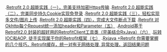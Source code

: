 .[Retrofit 2.0 超能实践（一），完美支持加密Https传输](http://www.jianshu.com/p/16994e49e2f6)
.[Retrofit 2.0 超能实践（二），完美同步持久Cookie实现免登录](http://www.jianshu.com/p/1a5f14b63f47)
.[Retrofit 2.0 超能实践（三），轻松实现多文件/图片上传](http://www.jianshu.com/p/acfefb0a204f)
.[Retrofit 2.0 超能实践（四），完成大文件断点下载](http://www.jianshu.com/p/582e0a4a4ee9)
.[Retrofit 对Okhttp每个Request统一添加header和Parameter（五）](http://www.jianshu.com/p/e02cfaa671e4)
.[Android基于Retrofit2.0 封装的超好用的RetrofitClient工具类（完美结合RxJava）（六）](http://www.jianshu.com/p/29c2a9ac5abf)
.[玩转IOC和AOP, 徒手实现属于你的Retrofit框架（七）](http://www.jianshu.com/p/17305f991ed8)
.[Rxjava +Retrofit 你需要掌握的几个技巧，Retrofit缓存，统一对有无网络处理, 异常处理，返回结果问题](http://www.jianshu.com/p/b1979c25634f)
